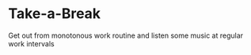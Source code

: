 # Take-a-Break
Get out from monotonous work routine and listen some music at regular work intervals
